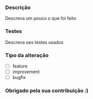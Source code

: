 ### Descrição 
Descreva um pouco o que foi feito

### Testes 
Descreva oes testes usados

### Tipo da alteração
- [ ] feature  
- [ ] improvement
- [ ] bugfix

### Obrigado pela sua contribuição :)  
